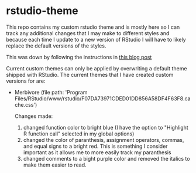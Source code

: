 # rstudio-theme
This repo contains my custom rstudio theme and is mostly here so I can track any additional changes that I may make to different styles and because each time I update to a new version of RStudio I will have to likely replace the default versions of the styles. 

This was down by following the instructions in [this blog post](https://www.statworx.com/de/blog/make-rstudio-look-the-way-you-want-because-beauty-matters/) 



Current custom themes can only be applied by overwriting a default theme shipped with RStudio. The current themes that I have created custom versions for are:

  * Merbivore (file path: 'Program Files/RStudio/www/rstudio/F07DA73971CDED01DD856A58DF4F63F8.cache.css')
    
    Changes made: 
      
      1. changed function color to bright blue (I have the option to "Highlight R function call" selected in my global options)
      2. changed the color of paranthesis, assignment operators, commas, and equal signs to a bright red. This is something I consider important as it allows me to more easily track my paranthesis
      3. changed comments to a bight purple color and removed the italics to make them easier to read. 
